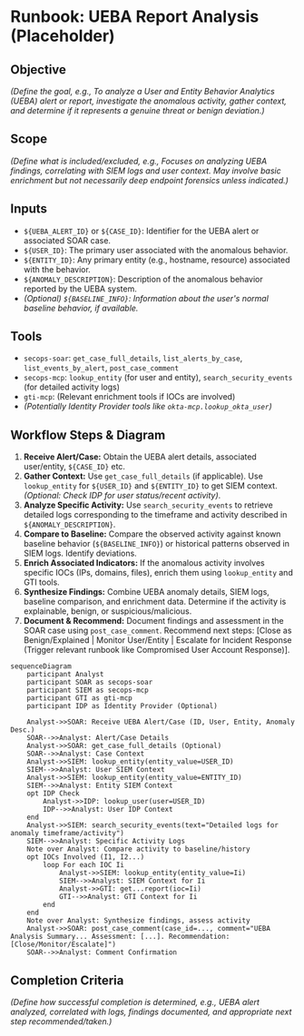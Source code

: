 # Runbook: UEBA Report Analysis (Placeholder)

## Objective

*(Define the goal, e.g., To analyze a User and Entity Behavior Analytics (UEBA) alert or report, investigate the anomalous activity, gather context, and determine if it represents a genuine threat or benign deviation.)*

## Scope

*(Define what is included/excluded, e.g., Focuses on analyzing UEBA findings, correlating with SIEM logs and user context. May involve basic enrichment but not necessarily deep endpoint forensics unless indicated.)*

## Inputs

*   `${UEBA_ALERT_ID}` or `${CASE_ID}`: Identifier for the UEBA alert or associated SOAR case.
*   `${USER_ID}`: The primary user associated with the anomalous behavior.
*   `${ENTITY_ID}`: Any primary entity (e.g., hostname, resource) associated with the behavior.
*   `${ANOMALY_DESCRIPTION}`: Description of the anomalous behavior reported by the UEBA system.
*   *(Optional) `${BASELINE_INFO}`: Information about the user's normal baseline behavior, if available.*

## Tools

*   `secops-soar`: `get_case_full_details`, `list_alerts_by_case`, `list_events_by_alert`, `post_case_comment`
*   `secops-mcp`: `lookup_entity` (for user and entity), `search_security_events` (for detailed activity logs)
*   `gti-mcp`: (Relevant enrichment tools if IOCs are involved)
*   *(Potentially Identity Provider tools like `okta-mcp.lookup_okta_user`)*

## Workflow Steps & Diagram

1.  **Receive Alert/Case:** Obtain the UEBA alert details, associated user/entity, `${CASE_ID}` etc.
2.  **Gather Context:** Use `get_case_full_details` (if applicable). Use `lookup_entity` for `${USER_ID}` and `${ENTITY_ID}` to get SIEM context. *(Optional: Check IDP for user status/recent activity)*.
3.  **Analyze Specific Activity:** Use `search_security_events` to retrieve detailed logs corresponding to the timeframe and activity described in `${ANOMALY_DESCRIPTION}`.
4.  **Compare to Baseline:** Compare the observed activity against known baseline behavior (`${BASELINE_INFO}`) or historical patterns observed in SIEM logs. Identify deviations.
5.  **Enrich Associated Indicators:** If the anomalous activity involves specific IOCs (IPs, domains, files), enrich them using `lookup_entity` and GTI tools.
6.  **Synthesize Findings:** Combine UEBA anomaly details, SIEM logs, baseline comparison, and enrichment data. Determine if the activity is explainable, benign, or suspicious/malicious.
7.  **Document & Recommend:** Document findings and assessment in the SOAR case using `post_case_comment`. Recommend next steps: [Close as Benign/Explained | Monitor User/Entity | Escalate for Incident Response (Trigger relevant runbook like Compromised User Account Response)].

```{mermaid}
sequenceDiagram
    participant Analyst
    participant SOAR as secops-soar
    participant SIEM as secops-mcp
    participant GTI as gti-mcp
    participant IDP as Identity Provider (Optional)

    Analyst->>SOAR: Receive UEBA Alert/Case (ID, User, Entity, Anomaly Desc.)
    SOAR-->>Analyst: Alert/Case Details
    Analyst->>SOAR: get_case_full_details (Optional)
    SOAR-->>Analyst: Case Context
    Analyst->>SIEM: lookup_entity(entity_value=USER_ID)
    SIEM-->>Analyst: User SIEM Context
    Analyst->>SIEM: lookup_entity(entity_value=ENTITY_ID)
    SIEM-->>Analyst: Entity SIEM Context
    opt IDP Check
        Analyst->>IDP: lookup_user(user=USER_ID)
        IDP-->>Analyst: User IDP Context
    end
    Analyst->>SIEM: search_security_events(text="Detailed logs for anomaly timeframe/activity")
    SIEM-->>Analyst: Specific Activity Logs
    Note over Analyst: Compare activity to baseline/history
    opt IOCs Involved (I1, I2...)
        loop For each IOC Ii
            Analyst->>SIEM: lookup_entity(entity_value=Ii)
            SIEM-->>Analyst: SIEM Context for Ii
            Analyst->>GTI: get...report(ioc=Ii)
            GTI-->>Analyst: GTI Context for Ii
        end
    end
    Note over Analyst: Synthesize findings, assess activity
    Analyst->>SOAR: post_case_comment(case_id=..., comment="UEBA Analysis Summary... Assessment: [...]. Recommendation: [Close/Monitor/Escalate]")
    SOAR-->>Analyst: Comment Confirmation

```

## Completion Criteria

*(Define how successful completion is determined, e.g., UEBA alert analyzed, correlated with logs, findings documented, and appropriate next step recommended/taken.)*
